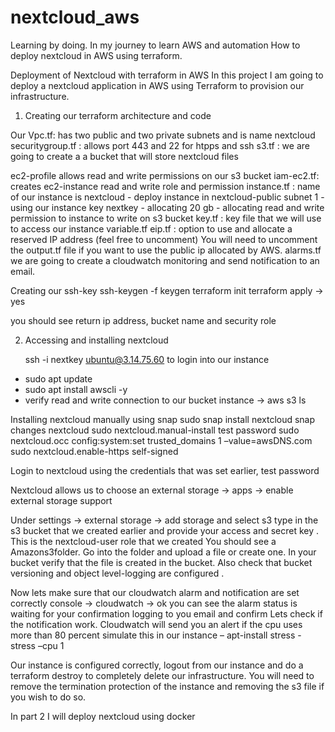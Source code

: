 # nextcloud_aws
Learning by doing.
In my journey to learn AWS and automation 
 How to deploy nextcloud in AWS using terraform.
 

Deployment of Nextcloud with terraform in AWS 
In this project I am going to deploy a nextcloud application in AWS using Terraform to provision our infrastructure.

1. Creating our terraform architecture and code

Our Vpc.tf: has two public and two private subnets and is name nextcloud
securitygroup.tf : allows port 443 and 22 for htpps and ssh
s3.tf : we are going to create a a bucket that will store nextcloud files

ec2-profile allows read and write permissions on our s3 bucket
iam-ec2.tf: creates ec2-instance read and write role and permission 
instance.tf : name of our instance is nextcloud 
                 - deploy instance in nextcloud-public subnet 1
                 - using our instance key nextkey
                 - allocating 20 gb
                - allocating read and write permission to instance to write on s3 bucket
key.tf : key file that we will use to access  our instance
variable.tf 
eip.tf : option to use and allocate a reserved IP address (feel free to uncomment)
           You will need to uncomment the output.tf file if you want to use the public ip allocated by AWS.
alarms.tf we are going to create a cloudwatch monitoring and send notification to an email.


Creating our ssh-key
  ssh-keygen -f keygen
  terraform init
  terraform apply → yes

you should see return ip address, bucket name and security role

2. Accessing and installing nextcloud
   
   ssh -i  nextkey ubuntu@3.14.75.60 to login into our instance

  - sudo apt update
  - sudo apt install awscli -y
  - verify read and write connection to our bucket instance
    → aws s3 ls 
    
Installing nextcloud manually using snap
      sudo snap install nextcloud
      snap changes nextcloud
      sudo nextcloud.manual-install test password
      sudo nextcloud.occ config:system:set trusted_domains 1 –value=awsDNS.com
      sudo nextcloud.enable-https self-signed


Login to nextcloud using the credentials that was set earlier, test password

Nextcloud allows us to choose an external storage 
   → apps → enable external storage support
   
 Under settings → external storage → add storage and select s3 
 type in the s3 bucket that we created earlier and provide your access and secret key .
 This is the nextcloud-user role that we created 
 You should see a Amazons3folder.
 Go into the folder and upload a file or create one.
 In your bucket verify that the file is created in the bucket.
 Also check that bucket versioning and object level-logging are configured .
  
Now lets make sure that our cloudwatch alarm and notification are set correctly
 console → cloudwatch → ok you can see the alarm status is waiting for your confirmation
 logging to you email and confirm 
Lets check if the notification work.
Cloudwatch will send you an alert if the cpu uses more than 80 percent 
 simulate this in our instance 
    – apt-install stress
    - stress –cpu 1
       
 Our instance is configured correctly, logout from our instance and do a terraform destroy to completely delete our infrastructure. You will need to remove the termination protection of the instance and removing the s3 file if you wish to do so.

In part 2 I will deploy nextcloud using docker

 
